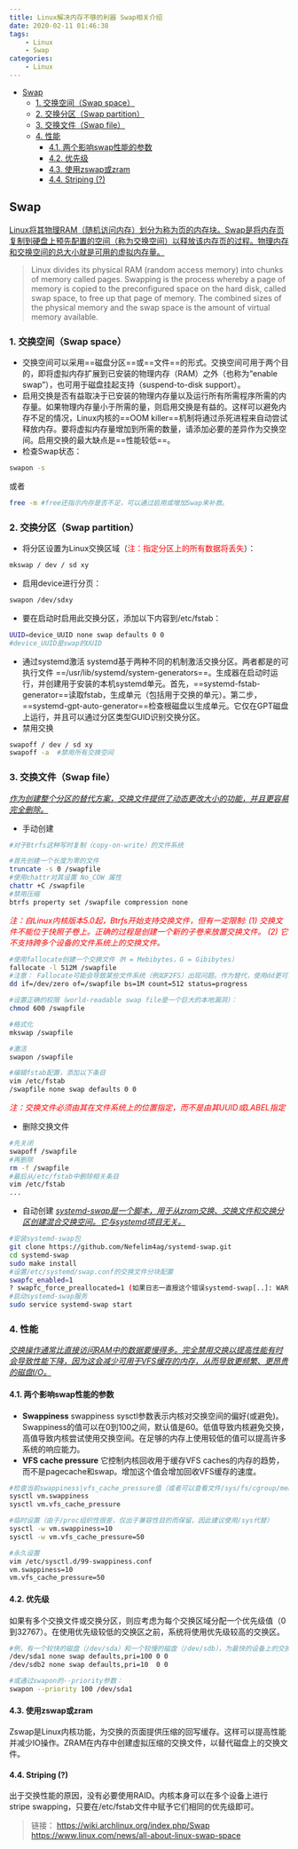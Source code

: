 ```yaml
---
title: Linux解决内存不够的利器 Swap相关介绍
date: 2020-02-11 01:46:38
tags:
    - Linux
    - Swap
categories:
    - Linux
---
```

<!-- TOC -->

- [Swap](#swap)
    - [1. 交换空间（Swap space）](#1-交换空间swap-space)
    - [2. 交换分区（Swap partition）](#2-交换分区swap-partition)
    - [3. 交换文件（Swap file）](#3-交换文件swap-file)
    - [4. 性能](#4-性能)
        - [4.1. 两个影响swap性能的参数](#41-两个影响swap性能的参数)
        - [4.2. 优先级](#42-优先级)
        - [4.3. 使用zswap或zram](#43-使用zswap或zram)
        - [4.4. Striping (?)](#44-striping-)

<!-- /TOC -->

##  Swap

<u>Linux将其物理RAM（随机访问内存）划分为称为页的内存块。Swap是将内存页复制到硬盘上预先配置的空间（称为交换空间）以释放该内存页的过程。物理内存和交换空间的总大小就是可用的虚拟内存量。</u>
> Linux divides its physical RAM (random access memory) into chunks of memory called pages. Swapping is the process whereby a page of memory is copied to the preconfigured space on the hard disk, called swap space, to free up that page of memory. The combined sizes of the physical memory and the swap space is the amount of virtual memory available.

### 1. 交换空间（Swap space）

- 交换空间可以采用==磁盘分区==或==文件==的形式。交换空间可用于两个目的，即将虚拟内存扩展到已安装的物理内存（RAM）之外（也称为“enable swap”），也可用于磁盘挂起支持（suspend-to-disk support）。
- 启用交换是否有益取决于已安装的物理内存量以及运行所有所需程序所需的内存量。如果物理内存量小于所需的量，则启用交换是有益的。这样可以避免内存不足的情况，Linux内核的==OOM killer==机制将通过杀死进程来自动尝试释放内存。要将虚拟内存量增加到所需的数量，请添加必要的差异作为交换空间。启用交换的最大缺点是==性能较低==。
- 检查Swap状态：

```bash
swapon -s
```

或者

```bash
free -m #free还指示内存是否不足，可以通过启用或增加Swap来补救。
```

### 2. 交换分区（Swap partition）

- 将分区设置为Linux交换区域（<span style="color:red">注：指定分区上的所有数据将丢失</span>）：

```bash
mkswap / dev / sd xy
```

- 启用device进行分页：

```bash
swapon /dev/sdxy
```

- 要在启动时启用此交换分区，添加以下内容到/etc/fstab：

```bash
UUID=device_UUID none swap defaults 0 0 
#device_UUID是swap的UUID
```

- 通过systemd激活
systemd基于两种不同的机制激活交换分区。两者都是的可执行文件 ==/usr/lib/systemd/system-generators==。生成器在启动时运行，并创建用于安装的本机systemd单元。首先，==systemd-fstab-generator==读取fstab，生成单元（包括用于交换的单元）。第二步，==systemd-gpt-auto-generator==检查根磁盘以生成单元。它仅在GPT磁盘上运行，并且可以通过分区类型GUID识别交换分区。
- 禁用交换

```bash
swapoff / dev / sd xy
swapoff -a  #禁用所有交换空间
```

### 3. 交换文件（Swap file）

<u>*作为创建整个分区的替代方案，交换文件提供了动态更改大小的功能，并且更容易完全删除。*</u>

- 手动创建

```bash
#对于Btrfs这种写时复制（copy-on-write）的文件系统

#首先创建一个长度为零的文件
truncate -s 0 /swapfile
#使用chattr对其设置 No_COW 属性
chattr +C /swapfile
#禁用压缩
btrfs property set /swapfile compression none
```

<span style="color:red">*注：自Linux内核版本5.0起，Btrfs开始支持交换文件，但有一定限制:
(1) 交换文件不能位于快照子卷上。正确的过程是创建一个新的子卷来放置交换文件。
(2) 它不支持跨多个设备的文件系统上的交换文件。*</span>

```bash
#使用fallocate创建一个交换文件（M = Mebibytes，G = Gibibytes）
fallocate -l 512M /swapfile
#注意： Fallocate可能会导致某些文件系统（例如F2FS）出现问题。作为替代，使用dd更可靠，但更慢
dd if=/dev/zero of=/swapfile bs=1M count=512 status=progress

#设置正确的权限（world-readable swap file是一个巨大的本地漏洞）：
chmod 600 /swapfile

#格式化
mkswap /swapfile

#激活
swapon /swapfile

#编辑fstab配置，添加以下条目
vim /etc/fstab
/swapfile none swap defaults 0 0
```

<span style="color:red">*注：交换文件必须由其在文件系统上的位置指定，而不是由其UUID或LABEL指定*</span>

- 删除交换文件

```bash
#先关闭
swapoff /swapfile
#再删除
rm -f /swapfile
#最后从/etc/fstab中删除相关条目
vim /etc/fstab
...
```

- 自动创建
<u>*systemd-swap是一个脚本，用于从zram交换、交换文件和交换分区创建混合交换空间。它与systemd项目无关。*</u>

```bash
#安装systemd-swap包
git clone https://github.com/Nefelim4ag/systemd-swap.git
cd systemd-swap
sudo make install
#设置/etc/systemd/swap.conf的交换文件分块配置
swapfc_enabled=1
? swapfc_force_preallocated=1 (如果日志一直报这个错误systemd-swap[..]: WARN: swapFC: ENOSPC，就开启)
#启动systemd-swap服务
sudo service systemd-swap start
```

### 4. 性能

<u>*交换操作通常比直接访问RAM中的数据要慢得多。完全禁用交换以提高性能有时会导致性能下降，因为这会减少可用于VFS缓存的内存，从而导致更频繁、更昂贵的磁盘I/O。*</u>

#### 4.1. 两个影响swap性能的参数

- **Swappiness**
swappiness sysctl参数表示内核对交换空间的偏好(或避免)。Swappiness的值可以在0到100之间，默认值是60。低值导致内核避免交换，高值导致内核尝试使用交换空间。在足够的内存上使用较低的值可以提高许多系统的响应能力。
- **VFS cache pressure**
它控制内核回收用于缓存VFS caches的内存的趋势，而不是pagecache和swap。增加这个值会增加回收VFS缓存的速度。

```bash
#检查当前swappiness|vfs_cache_pressure值（或者可以查看文件/sys/fs/cgroup/memory/memory.swappiness或/proc/sys/vm/swappiness）
sysctl vm.swappiness
sysctl vm.vfs_cache_pressure

#临时设置（由于/proc组织性很差，仅出于兼容性目的而保留，因此建议使用/sys代替）
sysctl -w vm.swappiness=10
sysctl -w vm.vfs_cache_pressure=50

#永久设置
vim /etc/sysctl.d/99-swappiness.conf
vm.swappiness=10
vm.vfs_cache_pressure=50
```

#### 4.2. 优先级

如果有多个交换文件或交换分区，则应考虑为每个交换区域分配一个优先级值（0到32767）。在使用优先级较低的交换区之前，系统将使用优先级较高的交换区。

```bash
#例，有一个较快的磁盘（/dev/sda）和一个较慢的磁盘（/dev/sdb），为最快的设备上的交换区域分配更高的优先级（pri）
/dev/sda1 none swap defaults,pri=100 0 0
/dev/sdb2 none swap defaults,pri=10  0 0

#或通过swapon的--priority参数：
swapon --priority 100 /dev/sda1
```

#### 4.3. 使用zswap或zram

Zswap是Linux内核功能，为交换的页面提供压缩的回写缓存。这样可以提高性能并减少IO操作。ZRAM在内存中创建虚拟压缩的交换文件，以替代磁盘上的交换文件。

#### 4.4. Striping (?)

出于交换性能的原因，没有必要使用RAID。内核本身可以在多个设备上进行stripe swapping，只要在/etc/fstab文件中赋予它们相同的优先级即可。

> 链接：
<https://wiki.archlinux.org/index.php/Swap>
<https://www.linux.com/news/all-about-linux-swap-space>
